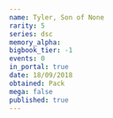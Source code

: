 ```yaml
---
name: Tyler, Son of None
rarity: 5
series: dsc
memory_alpha:
bigbook_tier: -1
events: 0
in_portal: true
date: 18/09/2018
obtained: Pack
mega: false
published: true
---
```



